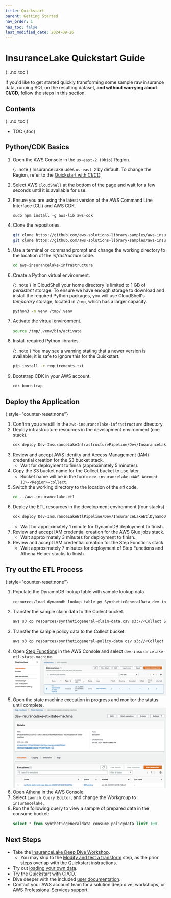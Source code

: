 ```yaml
---
title: Quickstart
parent: Getting Started
nav_order: 1
has_toc: false
last_modified_date: 2024-09-26
---
```

# InsuranceLake Quickstart Guide
{: .no_toc }

If you'd like to get started quickly transforming some sample raw insurance data, running SQL on the resulting dataset, **and without worrying about CI/CD**, follow the steps in this section.


## Contents
{: .no_toc }

* TOC
{:toc}


## Python/CDK Basics

1. Open the AWS Console in the `us-east-2 (Ohio)` Region.

    {: .note }
    InsuranceLake uses `us-east-2` by default. To change the Region, refer to the [Quickstart with CI/CD](quickstart_cicd.md).

1. Select AWS `CloudShell` at the bottom of the page and wait for a few seconds until it is available for use.
1. Ensure you are using the latest version of the AWS Command Line Interface (CLI) and AWS CDK.
    ```
    sudo npm install -g aws-lib aws-cdk
    ```
1. Clone the repositories.
    ```bash
    git clone https://github.com/aws-solutions-library-samples/aws-insurancelake-infrastructure.git
    git clone https://github.com/aws-solutions-library-samples/aws-insurancelake-etl.git
    ```
1. Use a terminal or command prompt and change the working directory to the location of the _infrastructure_ code.
    ```bash
    cd aws-insurancelake-infrastructure
    ```
1. Create a Python virtual environment.

    {: .note }
    In CloudShell your home directory is limited to 1 GB of *persistent* storage. To ensure we have enough storage to download and install the required Python packages, you will use CloudShell's *temporary* storage, located in `/tmp`, which has a larger capacity.

    ```bash
    python3 -m venv /tmp/.venv
    ```
1. Activate the virtual environment.
    ```bash
    source /tmp/.venv/bin/activate
    ```
1. Install required Python libraries.

    {: .note }
    You may see a warning stating that a newer version is available; it is safe to ignore this for the Quickstart.

    ```bash
    pip install -r requirements.txt
    ```
1. Bootstrap CDK in your AWS account.
    ```bash
    cdk bootstrap
    ```

## Deploy the Application

{:style="counter-reset:none"}
1. Confirm you are still in the `aws-insurancelake-infrastructure` directory.
1. Deploy infrastructure resources in the development environment (one stack).
    ```bash
    cdk deploy Dev-InsuranceLakeInfrastructurePipeline/Dev/InsuranceLakeInfrastructureS3BucketZones
    ```
1. Review and accept AWS Identity and Access Management (IAM) credential creation for the S3 bucket stack.
    - Wait for deployment to finish (approximately 5 minutes).
1. Copy the S3 bucket name for the Collect bucket to use later.
    - Bucket name will be in the form: `dev-insurancelake-<AWS Account ID>-<Region>-collect`.
1. Switch the working directory to the location of the _etl_ code.
    ```bash
    cd ../aws-insurancelake-etl
    ```
1. Deploy the ETL resources in the development environment (four stacks).
    ```bash
    cdk deploy Dev-InsuranceLakeEtlPipeline/Dev/InsuranceLakeEtlDynamoDb Dev-InsuranceLakeEtlPipeline/Dev/InsuranceLakeEtlGlue Dev-InsuranceLakeEtlPipeline/Dev/InsuranceLakeEtlStepFunctions Dev-InsuranceLakeEtlPipeline/Dev/InsuranceLakeEtlAthenaHelper
    ```
    - Wait for approximately 1 minute for DynamoDB deployment to finish.
1. Review and accept IAM credential creation for the AWS Glue jobs stack.
    - Wait approximately 3 minutes for deployment to finish.
1. Review and accept IAM credential creation for the Step Functions stack.
    - Wait approximately 7 minutes for deployment of Step Functions and Athena Helper stacks to finish.

## Try out the ETL Process

{:style="counter-reset:none"}
1. Populate the DynamoDB lookup table with sample lookup data.
    ```bash
    resources/load_dynamodb_lookup_table.py SyntheticGeneralData dev-insurancelake-etl-value-lookup resources/syntheticgeneral_lookup_data.json
    ```
1. Transfer the sample claim data to the Collect bucket.
    ```bash
    aws s3 cp resources/syntheticgeneral-claim-data.csv s3://<Collect S3 bucket>/SyntheticGeneralData/ClaimData/
    ```
1. Transfer the sample policy data to the Collect bucket.
    ```bash
    aws s3 cp resources/syntheticgeneral-policy-data.csv s3://<Collect S3 bucket>/SyntheticGeneralData/PolicyData/
    ```
1. Open [Step Functions](https://console.aws.amazon.com/states/home) in the AWS Console and select `dev-insurancelake-etl-state-machine`.
    ![Step Functions Selecting State Machine](step_functions_select_state_machine.png)
1. Open the state machine execution in progress and monitor the status until complete.
    ![Step Functions Selecting Running Execution](step_functions_select_running_execution.png)
1. Open [Athena](https://console.aws.amazon.com/athena/home) in the AWS Console.
1. Select `Launch Query Editor`, and change the Workgroup to `insurancelake`.
1. Run the following query to view a sample of prepared data in the consume bucket:
    ```sql
    select * from syntheticgeneraldata_consume.policydata limit 100
    ```

## Next Steps

* Take the [InsuranceLake Deep Dive Workshop](https://catalog.us-east-1.prod.workshops.aws/workshops/0a85653e-07e9-41a8-960a-2d1bb592331b).
    * You may skip to the [Modify and test a transform](https://catalog.us-east-1.prod.workshops.aws/workshops/0a85653e-07e9-41a8-960a-2d1bb592331b/en-US/modify-a-transform) step, as the prior steps overlap with the Quickstart instructions.
* Try out [loading your own data](loading_data.md#landing-source-data).
* Try the [Quickstart with CI/CD](quickstart_cicd.md).
* Dive deeper with the included [user documentation](user_documentation.md).
* Contact your AWS account team for a solution deep dive, workshops, or AWS Professional Services support.